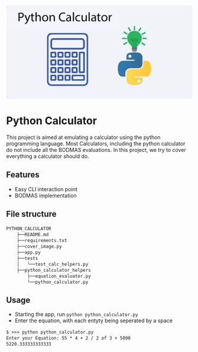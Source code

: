![image](https://github.com/atonya-bravin/Python_Calculator/blob/main/Cover_image.png)
# Python Calculator
This project is aimed at emulating a calculator using the python programming language.
Most Calculators, including the python calculator do not include all the BODMAS evaluations. In this project, we try to cover everything a calculator should do.

## Features
- Easy CLI interaction point
- BODMAS implementation

## File structure
```
PYTHON_CALCULATOR
    ├──README.md
    ├──requirements.txt
    ├──cover_image.py
    ├──app.py
    ├──tests
    │   └──test_calc_helpers.py
    ├──python_calculator_helpers
        ├──equation_evaluator.py
        └──python_calculator.py
```    

## Usage
- Starting the app, run ```python python_calculator.py```
- Enter the equation, with each entyty being seperated by a space
```
$ >>> python python_calculator.py
Enter your Equation: 55 * 4 + 2 / 2 of 3 + 5000
5220.333333333333
```


